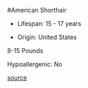 #American Shorthair

- Lifespan: 15 - 17 years

- Origin: United States

8-15 Pounds

Hypoallergenic: No

[source](https://www.catbreedslist.com/all-cat-breeds/american-shorthair.html)